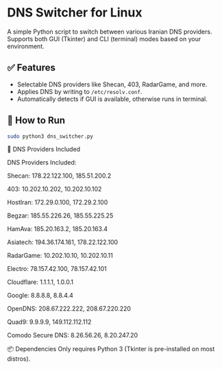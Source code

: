 # DNS Switcher for Linux

A simple Python script to switch between various Iranian DNS providers.  
Supports both GUI (Tkinter) and CLI (terminal) modes based on your environment.

## ✅ Features
- Selectable DNS providers like Shecan, 403, RadarGame, and more.
- Applies DNS by writing to `/etc/resolv.conf`.
- Automatically detects if GUI is available, otherwise runs in terminal.

## 🚀 How to Run

```bash
sudo python3 dns_switcher.py
```

🔧 DNS Providers Included

DNS Providers Included:

Shecan: 178.22.122.100, 185.51.200.2

403: 10.202.10.202, 10.202.10.102

HostIran: 172.29.0.100, 172.29.2.100

Begzar: 185.55.226.26, 185.55.225.25

HamAva: 185.20.163.2, 185.20.163.4

Asiatech: 194.36.174.161, 178.22.122.100

RadarGame: 10.202.10.10, 10.202.10.11

Electro: 78.157.42.100, 78.157.42.101

Cloudflare: 1.1.1.1, 1.0.0.1

Google: 8.8.8.8, 8.8.4.4

OpenDNS: 208.67.222.222, 208.67.220.220

Quad9: 9.9.9.9, 149.112.112.112

Comodo Secure DNS: 8.26.56.26, 8.20.247.20


📦 Dependencies
Only requires Python 3 (Tkinter is pre-installed on most distros).
